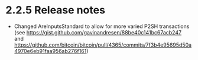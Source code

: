 2.2.5 Release notes
===================

- Changed AreInputsStandard to allow for more varied P2SH transactions
  (see https://gist.github.com/gavinandresen/88be40c141bc67acb247 and 
   https://github.com/bitcoin/bitcoin/pull/4365/commits/7f3b4e95695d50a4970e6eb91faa956ab276f161)
